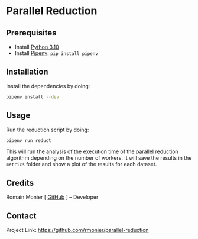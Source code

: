 # Parallel Reduction

## Prerequisites

- Install [Python 3.10](https://www.python.org/downloads/release/python-3109/)
- Install [Pipenv](https://pipenv.pypa.io/): `pip install pipenv`

## Installation

Install the dependencies by doing:
```sh
pipenv install --dev
```

## Usage

Run the reduction script by doing:
```sh
pipenv run reduct
```

This will run the analysis of the execution time of the parallel reduction algorithm depending on the number of workers. It will save the results in the `metrics` folder and show a plot of the results for each dataset.

## Credits

Romain Monier [ [GitHub](https://github.com/rmonier) ] – Developer

## Contact

Project Link: https://github.com/rmonier/parallel-reduction
